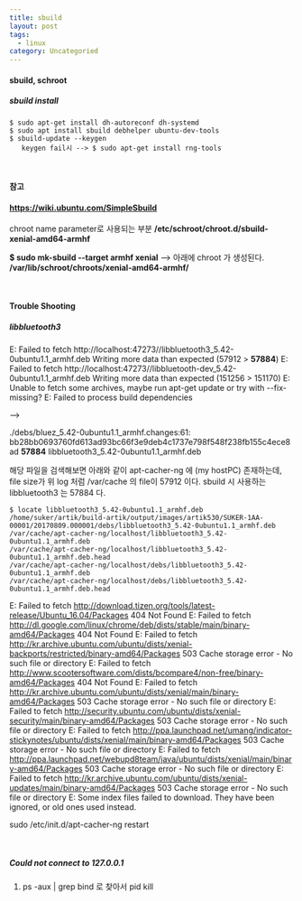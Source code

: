 ```yaml
---
title: sbuild
layout: post
tags:
  - linux
category: Uncategoried
---
```

#### sbuild, schroot

##### sbuild install
```
$ sudo apt-get install dh-autoreconf dh-systemd
$ sudo apt install sbuild debhelper ubuntu-dev-tools
$ sbuild-update --keygen
   keygen fail시 --> $ sudo apt-get install rng-tools
```

<br>

#### 참고
#### **https://wiki.ubuntu.com/SimpleSbuild**

chroot name parameter로 사용되는 부분
**/etc/schroot/chroot.d/sbuild-xenial-amd64-armhf**

**$ sudo mk-sbuild --target armhf xenial**
--> 아래에 chroot 가 생성된다.
**/var/lib/schroot/chroots/xenial-amd64-armhf/**

<br>

#### Trouble Shooting
##### libbluetooth3
E: Failed to fetch http://localhost:47273//libbluetooth3_5.42-0ubuntu1.1_armhf.deb  Writing more data than expected (57912 > **57884**)
E: Failed to fetch http://localhost:47273//libbluetooth-dev_5.42-0ubuntu1.1_armhf.deb  Writing more data than expected (151256 > 151170)
E: Unable to fetch some archives, maybe run apt-get update or try with --fix-missing?
E: Failed to process build dependencies

-->

./debs/bluez_5.42-0ubuntu1.1_armhf.changes:61: bb28bb0693760fd613ad93bc66f3e9deb4c1737e798f548f238fb155c4ece8ad **57884** libbluetooth3_5.42-0ubuntu1.1_armhf.deb

해당 파일을 검색해보면 아래와 같이 apt-cacher-ng 에 (my hostPC) 존재하는데, 
file size가 위 log 처럼 /var/cache 의 file이 57912 이다. sbuild 시 사용하는 libbluetooth3 는 57884 다.
```
$ locate libbluetooth3_5.42-0ubuntu1.1_armhf.deb
/home/suker/artik/build-artik/output/images/artik530/SUKER-1AA-00001/20170809.000001/debs/libbluetooth3_5.42-0ubuntu1.1_armhf.deb
/var/cache/apt-cacher-ng/localhost/libbluetooth3_5.42-0ubuntu1.1_armhf.deb
/var/cache/apt-cacher-ng/localhost/libbluetooth3_5.42-0ubuntu1.1_armhf.deb.head
/var/cache/apt-cacher-ng/localhost/debs/libbluetooth3_5.42-0ubuntu1.1_armhf.deb
/var/cache/apt-cacher-ng/localhost/debs/libbluetooth3_5.42-0ubuntu1.1_armhf.deb.head
```

E: Failed to fetch http://download.tizen.org/tools/latest-release/Ubuntu_16.04/Packages  404  Not Found
E: Failed to fetch http://dl.google.com/linux/chrome/deb/dists/stable/main/binary-amd64/Packages  404  Not Found
E: Failed to fetch http://kr.archive.ubuntu.com/ubuntu/dists/xenial-backports/restricted/binary-amd64/Packages  503  Cache storage error - No such file or directory
E: Failed to fetch http://www.scootersoftware.com/dists/bcompare4/non-free/binary-amd64/Packages  404  Not Found
E: Failed to fetch http://kr.archive.ubuntu.com/ubuntu/dists/xenial/main/binary-amd64/Packages  503  Cache storage error - No such file or directory
E: Failed to fetch http://security.ubuntu.com/ubuntu/dists/xenial-security/main/binary-amd64/Packages  503  Cache storage error - No such file or directory
E: Failed to fetch http://ppa.launchpad.net/umang/indicator-stickynotes/ubuntu/dists/xenial/main/binary-amd64/Packages  503  Cache storage error - No such file or directory
E: Failed to fetch http://ppa.launchpad.net/webupd8team/java/ubuntu/dists/xenial/main/binary-amd64/Packages  503  Cache storage error - No such file or directory
E: Failed to fetch http://kr.archive.ubuntu.com/ubuntu/dists/xenial-updates/main/binary-amd64/Packages  503  Cache storage error - No such file or directory
E: Some index files failed to download. They have been ignored, or old ones used instead.

sudo /etc/init.d/apt-cacher-ng restart

<br>

##### Could not connect to 127.0.0.1
1. ps -aux | grep bind  로 찾아서 pid kill

